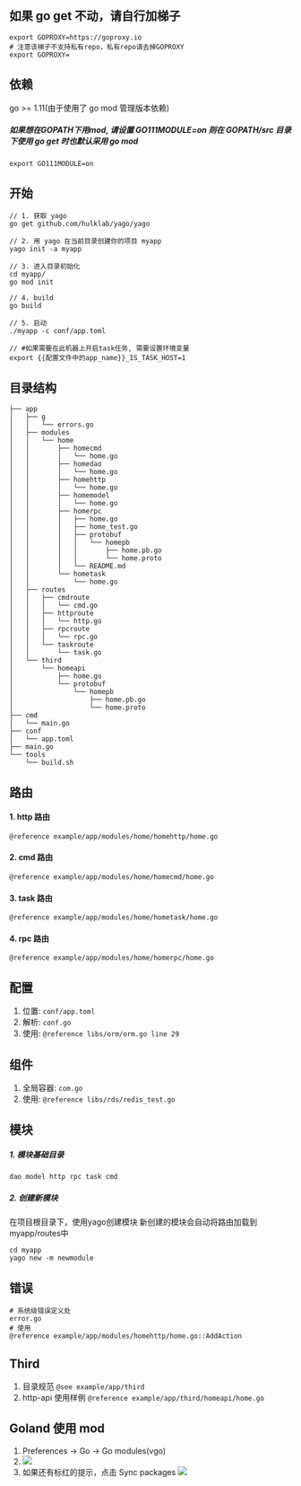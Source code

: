 ## 如果 go get 不动，请自行加梯子
```shell
export GOPROXY=https://goproxy.io
# 注意该梯子不支持私有repo，私有repo请去掉GOPROXY
export GOPROXY=
```

## 依赖
go >= 1.11(由于使用了 go mod 管理版本依赖)

##### 如果想在GOPATH下用mod, 请设置 GO111MODULE=on 则在 GOPATH/src 目录下使用 go get 时也默认采用 go mod
```shell
export GO111MODULE=on
```

## 开始
```
// 1. 获取 yago
go get github.com/hulklab/yago/yago

// 2. 用 yago 在当前目录创建你的项目 myapp
yago init -a myapp

// 3. 进入目录初始化
cd myapp/
go mod init

// 4. build
go build

// 5. 启动
./myapp -c conf/app.toml

// #如果需要在此机器上开启task任务, 需要设置环境变量
export {{配置文件中的app_name}}_IS_TASK_HOST=1
```

## 目录结构
```
├── app
│   ├── g
│   │   └── errors.go
│   ├── modules
│   │   └── home
│   │       ├── homecmd
│   │       │   └── home.go
│   │       ├── homedao
│   │       │   └── home.go
│   │       ├── homehttp
│   │       │   └── home.go
│   │       ├── homemodel
│   │       │   └── home.go
│   │       ├── homerpc
│   │       │   ├── home.go
│   │       │   ├── home_test.go
│   │       │   ├── protobuf
│   │       │   │   └── homepb
│   │       │   │       ├── home.pb.go
│   │       │   │       └── home.proto
│   │       │   └── README.md
│   │       └── hometask
│   │           └── home.go
│   ├── routes
│   │   ├── cmdroute
│   │   │   └── cmd.go
│   │   ├── httproute
│   │   │   └── http.go
│   │   ├── rpcroute
│   │   │   └── rpc.go
│   │   └── taskroute
│   │       └── task.go
│   └── third
│       └── homeapi
│           ├── home.go
│           └── protobuf
│               └── homepb
│                   ├── home.pb.go
│                   └── home.proto
├── cmd
│   └── main.go
├── conf
│   └── app.toml
├── main.go
└── tools
    └── build.sh
```

## 路由

#### 1. http 路由 
```
@reference example/app/modules/home/homehttp/home.go
```

#### 2. cmd 路由
```
@reference example/app/modules/home/homecmd/home.go
```

#### 3. task 路由
```
@reference example/app/modules/home/hometask/home.go
```

#### 4. rpc 路由
```
@reference example/app/modules/home/homerpc/home.go
```

## 配置
1. 位置: `conf/app.toml`
2. 解析: `conf.go`
3. 使用: `@reference libs/orm/orm.go line 29`

## 组件
1. 全局容器: `com.go`
2. 使用: `@reference libs/rds/redis_test.go` 

## 模块

##### 1. 模块基础目录 
```
dao model http rpc task cmd
```
##### 2. 创建新模块
在项目根目录下，使用yago创建模块
新创建的模块会自动将路由加载到myapp/routes中
```
cd myapp
yago new -m newmodule
```

## 错误
```
# 系统级错误定义处
error.go
# 使用
@reference example/app/modules/homehttp/home.go::AddAction
```

## Third
1. 目录规范 `@see example/app/third`
2. http-api 使用样例 `@reference example/app/third/homeapi/home.go`

## Goland 使用 mod

1. Preferences -> Go -> Go modules(vgo)
2. ![](http://p406.qhimgs4.com/t0100eba6c9f82cb921.png)
3. 如果还有标红的提示，点击 Sync packages
![](http://p406.qhimgs4.com/t019f0fcae328f7a0e0.png)

